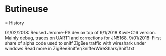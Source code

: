 # Butineuse



= History

01/02/2018: Reused Jerome-PS dev on top of 9/1/2018 KiwiHC16 version. Mainly debug, traces on UART1 and corrections for JN5168.
9/01/2018: First share of alpha code used to sniff ZigBee traffic with wireshark under windows
Read more in ZigBeeSniffer/SnifferWireShark/Sniff.txt
